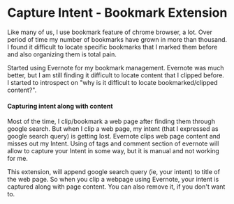 Capture Intent - Bookmark Extension
====================================

Like many of us, I use bookmark feature of chrome browser, a lot. Over period of time my number of bookmarks have grown in more than thousand. I found it difficult to locate specific bookmarks that I marked them before and also organizing them is total pain. 

Started using Evernote for my bookmark management. Evernote was much better, but I am still finding it difficult to locate content that I clipped before. I started to introspect on "why is it difficult to locate bookmarked/clipped content?".

#### Capturing intent along with content
Most of the time, I clip/bookmark a web page after finding them through google search. But when I clip a web page, my intent (that I expressed as google search query) is getting lost. Evernote clips web page content and misses out my Intent.
Using of tags and comment section of evernote will allow to capture your Intent in some way, but it is manual and not working for me.

This extension, will append google search query (ie, your intent) to title of the web page. So when you clip a webpage using Evernote, your intent is captured along with page content. You can also remove it, if you don't want to.
